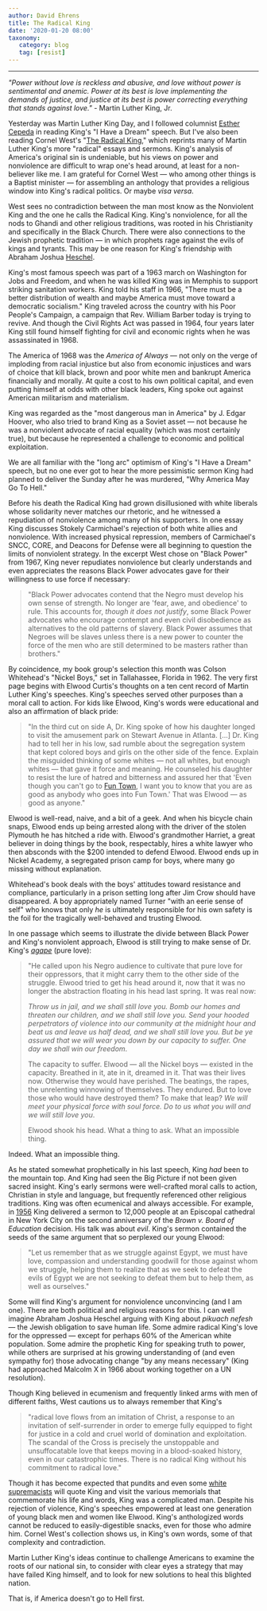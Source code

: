 ```yaml
---
author: David Ehrens
title: The Radical King
date: '2020-01-20 08:00'
taxonomy:
   category: blog
   tag: [resist]
---
```

---
*"Power without love is reckless and abusive, and love without power is sentimental and anemic. Power at its best is love implementing the demands of justice, and justice at its best is power correcting everything that stands against love."* - Martin Luther King, Jr.

Yesterday was Martin Luther King Day, and I followed columnist [Esther Cepeda](https://www.mysanantonio.com/opinion/commentary/article/Cepeda-King-s-dream-still-hasn-t-come-true-14984857.php) in reading King's "I Have a Dream" speech. But I've also been reading Cornel West's "[The Radical King](https://www.goodreads.com/book/show/23995382-the-radical-king)," which reprints many of Martin Luther King's more "radical" essays and sermons. King's analysis of America's original sin is undeniable, but his views on power and nonviolence are difficult to wrap one's head around, at least for a non-believer like me. I am grateful for Cornel West — who among other things is a Baptist minister — for assembling an anthology that provides a religious window into King's radical politics. Or maybe *visa versa*.

West sees no contradiction between the man most know as the Nonviolent King and the one he calls the Radical King. King's nonviolence, for all the nods to Ghandi and other religious traditions, was rooted in his Christianity and specifically in the Black Church. There were also connections to the Jewish prophetic tradition — in which prophets rage against the evils of kings and tyrants. This may be one reason for King's friendship with Abraham Joshua [Heschel](https://www.plough.com/en/topics/community/leadership/two-friends-two-prophets).

King's most famous speech was part of a 1963 march on Washington for Jobs and Freedom, and when he was killed King was in Memphis to support striking sanitation workers. King told his staff in 1966, "There must be a better distribution of wealth and maybe America must move toward a democratic socialism." King traveled across the country with his Poor People's Campaign, a campaign that Rev. William Barber today is trying to revive. And though the Civil Rights Act was passed in 1964, four years later King still found himself fighting for civil and economic rights when he was assassinated in 1968.

The America of 1968 was the *America of Always* — not only on the verge of imploding from racial injustice but also from economic injustices and wars of choice that kill black, brown and poor white men and bankrupt America financially and morally. At quite a cost to his own political capital, and even putting himself at odds with other black leaders, King spoke out against American militarism and materialism.

King was regarded as the "most dangerous man in America" by J. Edgar Hoover, who also tried to brand King as a Soviet asset — not because he was a nonviolent advocate of racial equality (which was most certainly true), but because he represented a challenge to economic and political exploitation.

We are all familiar with the "long arc" optimism of King's "I Have a Dream" speech, but no one ever got to hear the more pessimistic sermon King had planned to deliver the Sunday after he was murdered, "Why America May Go To Hell."

Before his death the Radical King had grown disillusioned with white liberals whose solidarity never matches our rhetoric, and he witnessed a repudiation of nonviolence among many of his supporters. In one essay King discusses Stokely Carmichael's rejection of both white allies and nonviolence. With increased physical repression, members of Carmichael's SNCC, CORE, and Deacons for Defense were all beginning to question the limits of nonviolent strategy. In the excerpt West chose on "Black Power" from 1967, King never repudiates nonviolence but clearly understands and even appreciates the reasons Black Power advocates gave for their willingness to use force if necessary:

> "Black Power advocates contend that the Negro must develop his own sense of strength. No longer are 'fear, awe, and obedience' to rule. This accounts for, *though it does not justify*, some Black Power advocates who encourage contempt and even civil disobedience as alternatives to the old patterns of slavery. Black Power assumes that Negroes will be slaves unless there is a new power to counter the force of the men who are still determined to be masters rather than brothers."

By coincidence, my book group's selection this month was Colson Whitehead's "Nickel Boys," set in Tallahassee, Florida in 1962. The very first page begins with Elwood Curtis's thoughts on a ten cent record of Martin Luther King's speeches. King's speeches served other purposes than a moral call to action. For kids like Elwood, King's words were educational and also an affirmation of black pride:

> "In the third cut on side A, Dr. King spoke of how his daughter longed to visit the amusement park on Stewart Avenue in Atlanta. \[...\] Dr. King had to tell her in his low, sad rumble about the segregation system that kept colored boys and girls on the other side of the fence. Explain the misguided thinking of some whites — not all whites, but enough whites — that gave it force and meaning. He counseled his daughter to resist the lure of hatred and bitterness and assured her that 'Even though you can't go to [Fun Town](https://www.youtube.com/watch?v=DBTSW0ulOps), I want you to know that you are as good as anybody who goes into Fun Town.' That was Elwood — as good as anyone."

Elwood is well-read, naive, and a bit of a geek. And when his bicycle chain snaps, Elwood ends up being arrested along with the driver of the stolen Plymouth he has hitched a ride with. Elwood's grandmother Harriet, a great believer in doing things by the book, respectably, hires a white lawyer who then absconds with the \$200 intended to defend Elwood. Elwood ends up in Nickel Academy, a segregated prison camp for boys, where many go missing without explanation.

Whitehead's book deals with the boys' attitudes toward resistance and compliance, particularly in a prison setting long after Jim Crow should have disappeared. A boy appropriately named Turner "with an eerie sense of self" who knows that only *he* is ultimately responsible for his own safety is the foil for the tragically well-behaved and trusting Elwood.

In one passage which seems to illustrate the divide between Black Power and King's nonviolent approach, Elwood is still trying to make sense of Dr. King's *[agape](https://kinginstitute.stanford.edu/encyclopedia/agape)* (pure love):

> "He called upon his Negro audience to cultivate that pure love for their oppressors, that it might carry them to the other side of the struggle. Elwood tried to get his head around it, now that it was no longer the abstraction floating in his head last spring. It was real now:
>
> *Throw us in jail, and we shall still love you. Bomb our homes and threaten our children, and we shall still love you. Send your hooded perpetrators of violence into our community at the midnight hour and beat us and leave us half dead, and we shall still love you. But be ye assured that we will wear you down by our capacity to suffer. One day we shall win our freedom*.
>
> The capacity to suffer. Elwood — all the Nickel boys — existed in the capacity. Breathed in it, ate in it, dreamed in it. That was their lives now. Otherwise they would have perished. The beatings, the rapes, the unrelenting winnowing of themselves. They endured. But to love those who would have destroyed them? To make that leap? *We will meet your physical force with soul force. Do to us what you will and we will still love you*.
>
> Elwood shook his head. What a thing to ask. What an impossible thing.

Indeed. What an impossible thing.

As he stated somewhat prophetically in his last speech, King *had* been to the mountain top. And King had seen the Big Picture if not been given sacred insight. King's early sermons were well-crafted moral calls to action, Christian in style and language, but frequently referenced other religious traditions. King was often ecumenical and always accessible. For example, in [1956](https://swap.stanford.edu/20141218223302/http://mlk-kpp01.stanford.edu/kingweb/publications/papers/vol3/560517.010-The_Death_of_Evil_upon_the_Seashore%2C_Sermon_at_the_Service_of_Prayer_and_Thanksgiving_at_Cathedral_of_St._John_the_Divine.htm) King delivered a sermon to 12,000 people at an Episcopal cathedral in New York City on the second anniversary of the *Brown v. Board of Education* decision. His talk was about *evil*. King's sermon contained the seeds of the same argument that so perplexed our young Elwood:

> "Let us remember that as we struggle against Egypt, we must have love, compassion and understanding goodwill for those against whom we struggle, helping them to realize that as we seek to defeat the evils of Egypt we are not seeking to defeat them but to help them, as well as ourselves."

Some will find King's argument for nonviolence unconvincing (and I am one). There are both political and religious reasons for this. I can well imagine Abraham Joshua Heschel arguing with King about *pikuach nefesh* — the Jewish obligation to save human life. Some admire radical King's love for the oppressed — except for perhaps 60% of the American white population. Some admire the prophetic King for speaking truth to power, while others are surprised at his growing understanding of (and even sympathy for) those advocating change "by any means necessary" (King had approached Malcolm X in 1966 about working together on a UN resolution).

Though King believed in ecumenism and frequently linked arms with men of different faiths, West cautions us to always remember that King's

> "radical love flows from an imitation of Christ, a response to an invitation of self-surrender in order to emerge fully equipped to fight for justice in a cold and cruel world of domination and exploitation. The scandal of the Cross is precisely the unstoppable and unsuffocatable love that keeps moving in a blood-soaked history, even in our catastrophic times. There is no radical King without his commitment to radical love."

Though it has become expected that pundits and even some [white supremacists](https://www.upi.com/Top_News/US/2020/01/20/Trump-Pence-honor-Martin-Luther-King-Jr-Day-with-memorial-visit/2001579573966/) will quote King and visit the various memorials that commemorate his life and words, King was a complicated man. Despite his rejection of violence, King's speeches empowered at least one generation of young black men and women like Elwood. King's anthologized words cannot be reduced to easily-digestible snacks, even for those who admire him. Cornel West's collection shows us, in King's own words, some of that complexity and contradiction.

Martin Luther King's ideas continue to challenge Americans to examine the roots of our national sin, to consider with clear eyes a strategy that may have failed King himself, and to look for new solutions to heal this blighted nation.

That is, if America doesn't go to Hell first.
